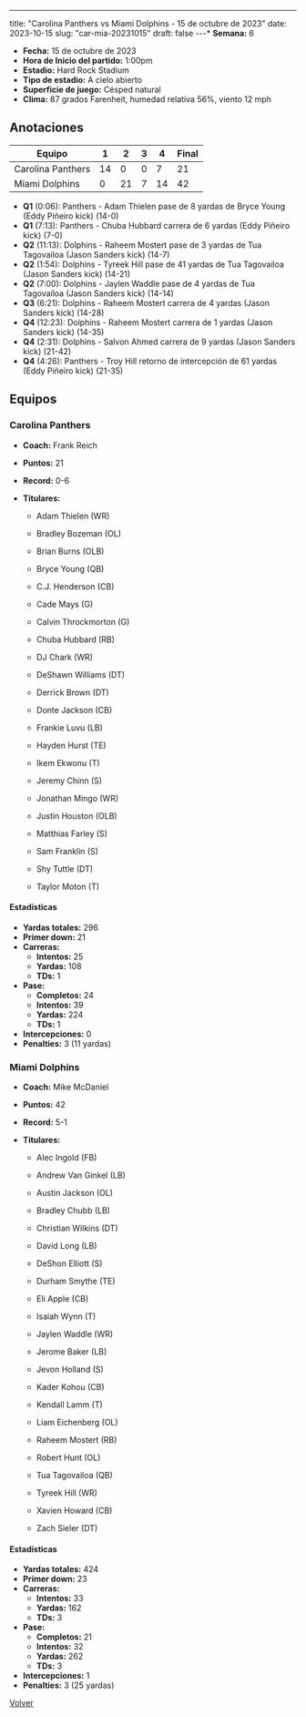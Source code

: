 ---
title: "Carolina Panthers vs Miami Dolphins - 15 de octubre de 2023"
date: 2023-10-15
slug: "car-mia-20231015"
draft: false
---* **Semana:** 6
* **Fecha:** 15 de octubre de 2023
* **Hora de Inicio del partido:** 1:00pm
* **Estadio:** Hard Rock Stadium
* **Tipo de estadio:** A cielo abierto
* **Superficie de juego:** Césped natural
* **Clima:** 87 grados Farenheit, humedad relativa 56%, viento 12 mph




## Anotaciones
| Equipo | 1 | 2 | 3 | 4 | Final |
|--------|---|---|---|---|-------|
| Carolina Panthers  | 14 | 0 | 0 | 7  | 21 |
| Miami Dolphins  | 0 | 21 | 7 | 14  | 42 |
* **Q1** (0:06): Panthers - Adam Thielen pase de 8 yardas de Bryce Young (Eddy Piñeiro kick) (14-0)
* **Q1** (7:13): Panthers - Chuba Hubbard carrera de 6 yardas (Eddy Piñeiro kick) (7-0)
* **Q2** (11:13): Dolphins - Raheem Mostert pase de 3 yardas de Tua Tagovailoa (Jason Sanders kick) (14-7)
* **Q2** (1:54): Dolphins - Tyreek Hill pase de 41 yardas de Tua Tagovailoa (Jason Sanders kick) (14-21)
* **Q2** (7:00): Dolphins - Jaylen Waddle pase de 4 yardas de Tua Tagovailoa (Jason Sanders kick) (14-14)
* **Q3** (6:21): Dolphins - Raheem Mostert carrera de 4 yardas (Jason Sanders kick) (14-28)
* **Q4** (12:23): Dolphins - Raheem Mostert carrera de 1 yardas (Jason Sanders kick) (14-35)
* **Q4** (2:31): Dolphins - Salvon Ahmed carrera de 9 yardas (Jason Sanders kick) (21-42)
* **Q4** (4:26): Panthers - Troy Hill retorno de intercepción de 61 yardas (Eddy Piñeiro kick) (21-35)


## Equipos


### Carolina Panthers
* **Coach:** Frank Reich
* **Puntos:** 21
* **Record:** 0-6
* **Titulares:** 

  * Adam Thielen (WR) 

  * Bradley Bozeman (OL) 

  * Brian Burns (OLB) 

  * Bryce Young (QB) 

  * C.J. Henderson (CB) 

  * Cade Mays (G) 

  * Calvin Throckmorton (G) 

  * Chuba Hubbard (RB) 

  * DJ Chark (WR) 

  * DeShawn Williams (DT) 

  * Derrick Brown (DT) 

  * Donte Jackson (CB) 

  * Frankie Luvu (LB) 

  * Hayden Hurst (TE) 

  * Ikem Ekwonu (T) 

  * Jeremy Chinn (S) 

  * Jonathan Mingo (WR) 

  * Justin Houston (OLB) 

  * Matthias Farley (S) 

  * Sam Franklin (S) 

  * Shy Tuttle (DT) 

  * Taylor Moton (T) 

#### Estadísticas
* **Yardas totales:** 296
* **Primer down:** 21
* **Carreras:**
  * **Intentos:** 25
  * **Yardas:** 108
  * **TDs:** 1
* **Pase:**
  * **Completos:** 24
  * **Intentos:** 39
  * **Yardas:** 224
  * **TDs:** 1
* **Intercepciones:** 0
* **Penalties:** 3 (11 yardas)

### Miami Dolphins
* **Coach:** Mike McDaniel
* **Puntos:** 42
* **Record:** 5-1
* **Titulares:** 

  * Alec Ingold (FB) 

  * Andrew Van Ginkel (LB) 

  * Austin Jackson (OL) 

  * Bradley Chubb (LB) 

  * Christian Wilkins (DT) 

  * David Long (LB) 

  * DeShon Elliott (S) 

  * Durham Smythe (TE) 

  * Eli Apple (CB) 

  * Isaiah Wynn (T) 

  * Jaylen Waddle (WR) 

  * Jerome Baker (LB) 

  * Jevon Holland (S) 

  * Kader Kohou (CB) 

  * Kendall Lamm (T) 

  * Liam Eichenberg (OL) 

  * Raheem Mostert (RB) 

  * Robert Hunt (OL) 

  * Tua Tagovailoa (QB) 

  * Tyreek Hill (WR) 

  * Xavien Howard (CB) 

  * Zach Sieler (DT) 

#### Estadísticas
* **Yardas totales:** 424
* **Primer down:** 23
* **Carreras:**
  * **Intentos:** 33
  * **Yardas:** 162
  * **TDs:** 3
* **Pase:**
  * **Completos:** 21
  * **Intentos:** 32
  * **Yardas:** 262
  * **TDs:** 3
* **Intercepciones:** 1
* **Penalties:** 3 (25 yardas)


[Volver](/historia/2023)
